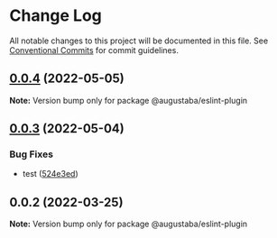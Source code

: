 # Change Log

All notable changes to this project will be documented in this file.
See [Conventional Commits](https://conventionalcommits.org) for commit guidelines.

## [0.0.4](https://github.com/augustaba/rider/compare/@augustaba/eslint-plugin@0.0.3...@augustaba/eslint-plugin@0.0.4) (2022-05-05)

**Note:** Version bump only for package @augustaba/eslint-plugin





## [0.0.3](https://github.com/augustaba/rider/compare/@augustaba/eslint-plugin@0.0.2...@augustaba/eslint-plugin@0.0.3) (2022-05-04)


### Bug Fixes

* test ([524e3ed](https://github.com/augustaba/rider/commit/524e3ed78eefe6bce2d46f0edc116fba793f283b))





## 0.0.2 (2022-03-25)

**Note:** Version bump only for package @augustaba/eslint-plugin
